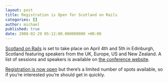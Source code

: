 ```yaml
---
layout: post
title: Registration is Open for Scotland on Rails
categories: []
author: michael
published: true
date: 2008-02-29 05:12:00.000000000 +00:00
---
```

<p><a href="http://scotlandonrails.com">Scotland on Rails</a> is set to take place on April 4th and 5th in Edinburgh, Scotland featuring  speakers from the UK, Europe, US and New Zealand. A list of sessions and speakers is available on <a href="http://scotlandonrails.com/talks">the conference website</a>.</p>
<p><a href="http://scotlandonrails.com/register">Registration is now open</a> but there&#8217;s a limited number of spots available, so if you&#8217;re interested you&#8217;re should get in quickly.</p>